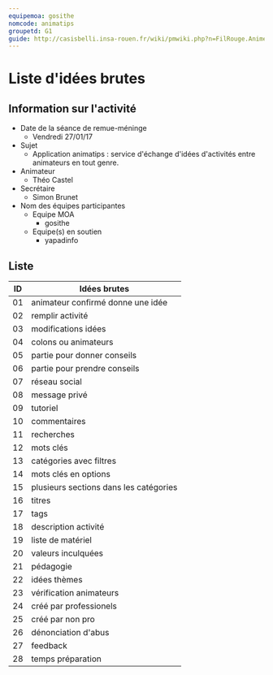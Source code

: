 ```yaml
---
equipemoa: gosithe
nomcode: animatips
groupetd: G1
guide: http://casisbelli.insa-rouen.fr/wiki/pmwiki.php?n=FilRouge.AnimerRemueMeninge
---
```


# Liste d'idées brutes

## Information sur l'activité
- Date de la séance de remue-méninge 
   * Vendredi 27/01/17
- Sujet
   * Application animatips : service d'échange d'idées d'activités entre animateurs en tout genre.
- Animateur
   * Théo Castel
- Secrétaire
   * Simon Brunet
- Nom des équipes participantes
  - Equipe MOA 
     * gosithe
  - Equipe(s) en soutien
     * yapadinfo
      
## Liste

| ID 	| Idées brutes 	|
|----	|--------------	|
| 01 	| animateur confirmé donne une idée |
| 02 	| remplir activité      	|
| 03 	| modifications idées       	|
| 04 	| colons ou animateurs     	|
| 05 	| partie pour donner conseils   	|
| 06 	| partie pour prendre conseils  |
| 07 	| réseau social     	|
| 08 	| message privé       	|
| 09 	| tutoriel    		|
| 10 	| commentaires     	|
| 11 	| recherches     	|
| 12 	| mots clés      	|
| 13 	| catégories avec filtres       |
| 14 	| mots clés en options   	|
| 15 	| plusieurs sections dans les catégories |
| 16 	| titres|
| 17 	| tags|
| 18 	| description activité	|
| 19 	| liste de matériel	|
| 20 	| valeurs inculquées	|
| 21 	| pédagogie	|
| 22 	| idées thèmes	|
| 23 	| vérification animateurs  	|
| 24 	| créé par professionels	|
| 25  	| créé par non pro   		|
| 26 	| dénonciation d'abus|
| 27 	| feedback 	|
| 28 	| temps préparation|
	

